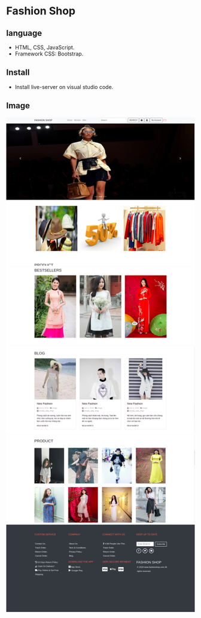 # Fashion Shop

## language

- HTML, CSS, JavaScript.
- Framework CSS: Bootstrap.

## Install

- Install live-server on visual studio code.

## Image

![Image](./image-git/web1-navbar.png)
![Image](./image-git/web1-section.png)
![Image](./image-git/web1-blogs.png)
![Image](./image-git/web1-bestseller.png)
![Image](./image-git/web1-product.png)
![Image](./image-git/web1-footer.png)
